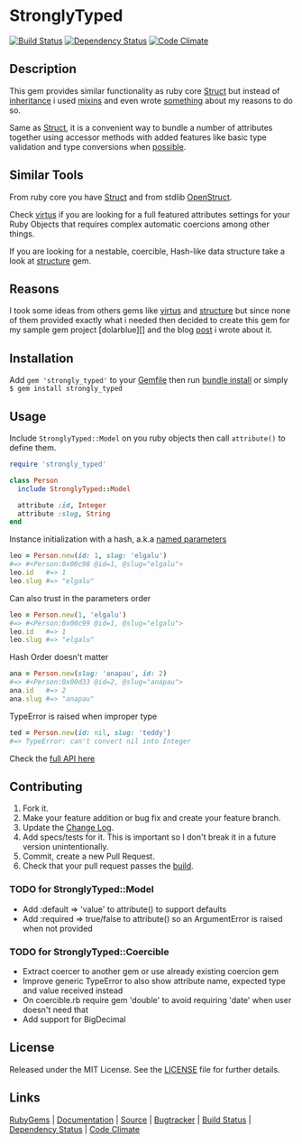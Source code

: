 # StronglyTyped

[![Build Status][BS img]][Build Status]
[![Dependency Status][DS img]][Dependency Status]
[![Code Climate][CC img]][Code Climate]

## Description

This gem provides similar functionality as ruby core [Struct][] but instead of [inheritance][] i used [mixins][] and even wrote [something][blog on mixins] about my reasons to do so.

Same as [Struct][], it is a convenient way to bundle a number of attributes together using accessor methods with added features like basic type validation and type conversions when [possible][specs on conversions].

## Similar Tools

From ruby core you have [Struct][] and from stdlib [OpenStruct][].

Check [virtus][] if you are looking for a full featured attributes settings for your Ruby Objects that requires complex automatic coercions among other things.

If you are looking for a nestable, coercible, Hash-like data structure take a look at [structure][] gem.

## Reasons

I took some ideas from others gems like [virtus][] and [structure][] but since none of them provided exactly what i needed then decided to create this gem for my sample gem project [dolarblue][] and the blog [post][blog on dolarblue] i wrote about it.

## Installation

Add `gem 'strongly_typed'` to your [Gemfile][] then run [bundle install][] or simply `$ gem install strongly_typed`

## Usage

Include `StronglyTyped::Model` on you ruby objects then call `attribute()` to define them.

```ruby
require 'strongly_typed'

class Person
  include StronglyTyped::Model

  attribute :id, Integer
  attribute :slug, String
end
```

Instance initialization with a hash, a.k.a [named parameters][]

```ruby
leo = Person.new(id: 1, slug: 'elgalu')
#=> #<Person:0x00c98 @id=1, @slug="elgalu">
leo.id   #=> 1
leo.slug #=> "elgalu"
```

Can also trust in the parameters order

```ruby
leo = Person.new(1, 'elgalu')
#=> #<Person:0x00c99 @id=1, @slug="elgalu">
leo.id   #=> 1
leo.slug #=> "elgalu"
```

Hash Order doesn't matter

```ruby
ana = Person.new(slug: 'anapau', id: 2)
#=> #<Person:0x00d33 @id=2, @slug="anapau">
ana.id   #=> 2
ana.slug #=> "anapau"
```

TypeError is raised when improper type

```ruby
ted = Person.new(id: nil, slug: 'teddy')
#=> TypeError: can't convert nil into Integer
```

Check the [full API here][]

## Contributing

1. Fork it.
2. Make your feature addition or bug fix and create your feature branch.
3. Update the [Change Log][].
3. Add specs/tests for it. This is important so I don't break it in a future version unintentionally.
4. Commit, create a new Pull Request.
5. Check that your pull request passes the [build][travis pull requests].

### TODO for StronglyTyped::Model
+ Add :default => 'value' to attribute() to support defaults
+ Add :required => true/false to attribute() so an ArgumentError is raised when not provided

### TODO for StronglyTyped::Coercible
+ Extract coercer to another gem or use already existing coercion gem
+ Improve generic TypeError to also show attribute name, expected type and value received instead
+ On coercible.rb require gem 'double' to avoid requiring 'date' when user doesn't need that
+ Add support for BigDecimal

## License

Released under the MIT License. See the [LICENSE][] file for further details.

## Links

[RubyGems][] | [Documentation][] | [Source][] | [Bugtracker][] | [Build Status][] | [Dependency Status][] | [Code Climate][]

[bundle install]: http://gembundler.com/man/bundle-install.1.html
[Gemfile]: http://gembundler.com/man/gemfile.5.html
[LICENSE]: LICENSE.md
[Change Log]: CHANGELOG.md

[RubyGems]: https://rubygems.org/gems/strongly_typed
[Documentation]: http://rubydoc.info/gems/strongly_typed
[Source]: https://github.com/elgalu/strongly_typed
[Bugtracker]: https://github.com/elgalu/strongly_typed/issues

[BS img]: https://travis-ci.org/elgalu/strongly_typed.png
[DS img]: https://gemnasium.com/elgalu/strongly_typed.png
[CC img]: https://codeclimate.com/github/elgalu/strongly_typed.png

[Build Status]: https://travis-ci.org/elgalu/strongly_typed
[travis pull requests]: https://travis-ci.org/elgalu/strongly_typed/pull_requests
[Dependency Status]: https://gemnasium.com/elgalu/strongly_typed
[Code Climate]: https://codeclimate.com/github/elgalu/strongly_typed

[strongly_typed]: https://github.com/elgalu/strongly_typed
[full API here]: http://rubydoc.info/gems/strongly_typed/frames/file/README.md
[specs on conversions]: https://github.com/elgalu/strongly_typed/blob/master/spec/coercible_spec.rb
[blog on dolarblue]: http://elgalu.github.com/2013/tools-for-creating-your-first-ruby-gem-dolarblue/
[blog on mixins]: http://elgalu.github.com/2013/when-to-use-ruby-inheritance-versus-mixins/
[named parameters]: http://en.wikipedia.org/wiki/Named_parameter
[Struct]: http://www.ruby-doc.org/core-1.9.3/Struct.html
[OpenStruct]: http://ruby-doc.org/stdlib-1.9.3/libdoc/ostruct/rdoc/OpenStruct.html
[structure]: https://github.com/hakanensari/structure
[virtus]: https://github.com/solnic/virtus
[inheritance]: http://en.wikipedia.org/wiki/Inheritance_(computer_science)
[mixins]: http://en.wikipedia.org/wiki/Mixin
